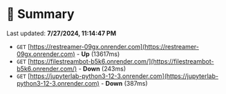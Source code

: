 # 📖 Summary
Last updated: **7/27/2024, 11:14:47 PM**

- `GET` [https://restreamer-09gx.onrender.com](https://restreamer-09gx.onrender.com) - **Up** (13617ms)
- `GET` [https://filestreambot-b5k6.onrender.com/](https://filestreambot-b5k6.onrender.com/) - **Down** (243ms)
- `GET` [https://jupyterlab-python3-12-3.onrender.com](https://jupyterlab-python3-12-3.onrender.com) - **Down** (387ms)
